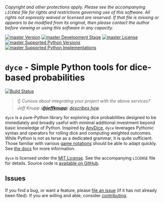 <!-- -*- encoding: utf-8 -*-
  !!!!!!!!!!!!!!!!!!!!!!!!!!!!!!!!!!!!!!!!!!!!!!!!!!!!!!!!!!!!!!!!!!!!
  !!!!!!!!!!!!!!! IMPORTANT: READ THIS BEFORE EDITING! !!!!!!!!!!!!!!!
  !!!!!!!!!!!!!!!!!!!!!!!!!!!!!!!!!!!!!!!!!!!!!!!!!!!!!!!!!!!!!!!!!!!!
  Please keep each sentence on its own unwrapped line.
  It looks like crap in a text editor, but it has no effect on rendering, and it allows much more useful diffs.
  Thank you!

  WARNING: THIS DOCUMENT MUST BE SELF-CONTAINED.
  ALL LINKS MUST BE ABSOLUTE.
  This file is used on GitHub and PyPi (via setup.py).
  There is no guarantee that other docs/resources will be available where this content is displayed.
-->

*Copyright and other protections apply.
Please see the accompanying `LICENSE` file for rights and restrictions governing use of this software.
All rights not expressly waived or licensed are reserved.
If that file is missing or appears to be modified from its original, then please contact the author before viewing or using this software in any capacity.*

[![master Version](https://img.shields.io/pypi/v/dycelib.svg)](https://pypi.python.org/pypi/dycelib)
[![master Development Stage](https://img.shields.io/pypi/status/dycelib.svg)](https://pypi.python.org/pypi/dycelib)
[![master License](https://img.shields.io/pypi/l/dycelib.svg)](http://opensource.org/licenses/MIT)
[![master Supported Python Versions](https://img.shields.io/pypi/pyversions/dycelib.svg)](https://pypi.python.org/pypi/dycelib)
[![master Supported Python Implementations](https://img.shields.io/pypi/implementation/dycelib.svg)](https://pypi.python.org/pypi/dycelib)

# `dyce` - Simple Python tools for dice-based probabilities

[![Build Status](https://travis-ci.com/posita/dyce.svg?version=master)](https://travis-ci.com/posita/dyce?version=master)

> :point_up: *Curious about integrating your project with the above services?
  Jeff Knupp ([**@jeffknupp**](https://github.com/jeffknupp)) [describes how](https://www.jeffknupp.com/blog/2013/08/16/open-sourcing-a-python-project-the-right-way/).*

`dyce` is a pure-Python library for exploring dice probabilities designed to be immediately and broadly useful with minimal additional investment beyond basic knowledge of Python.
Inspired by [AnyDice](https://anydice.com/), `dyce` leverages Pythonic syntax and operators for rolling dice and computing weighted outcomes.
While Python is not as terse as a dedicated grammar, it is quite sufficient.
Those familiar with various [game notations](https://en.wikipedia.org/wiki/Dice_notation) should be able to adapt quickly.
See [the docs](https://posita.github.io/dyce/latest/) for more information.

`dyce` is licensed under the [MIT License](https://opensource.org/licenses/MIT).
See the accompanying `LICENSE` file for details.
Source code is [available on GitHub](https://github.com/posita/dyce).

## Issues

If you find a bug, or want a feature, please [file an issue](https://github.com/posita/dyce/issues) (if it has not already been filed).
If you are willing and able, consider [contributing](https://posita.github.io/dyce/latest/contrib/).
